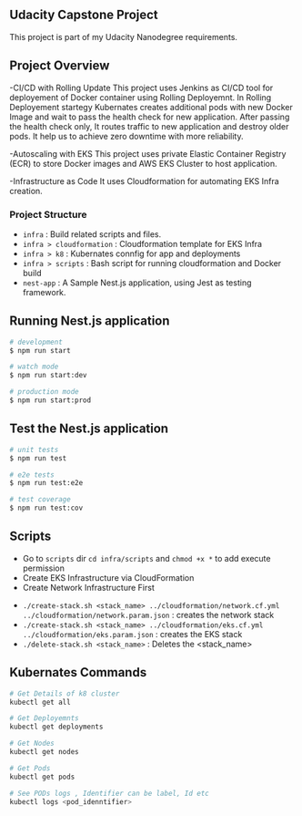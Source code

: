 ## Udacity Capstone Project

This project is part of my Udacity Nanodegree requirements.

## Project Overview

-CI/CD with Rolling Update
This project uses Jenkins as CI/CD tool for deployement of Docker container using Rolling Deployemnt. In Rolling Deployement startegy Kubernates creates additional pods with new Docker Image and wait to pass the health check for new application. After passing the health check only, It routes traffic to new application and destroy older pods. It help us to achieve zero downtime with more reliability.

-Autoscaling with EKS
This project uses private Elastic Container Registry (ECR) to store Docker images and AWS EKS Cluster to host application.

-Infrastructure as Code
It uses Cloudformation for automating EKS Infra creation.

### Project Structure

- `infra` : Build related scripts and files.
- `infra > cloudformation` : Cloudformation template for EKS Infra
- `infra > k8` : Kubernates connfig for app and deployments
- `infra > scripts` : Bash script for running cloudformation and Docker build
- `nest-app` : A Sample Nest.js application, using Jest as testing framework.

## Running Nest.js application

```bash
# development
$ npm run start

# watch mode
$ npm run start:dev

# production mode
$ npm run start:prod
```

## Test the Nest.js application

```bash
# unit tests
$ npm run test

# e2e tests
$ npm run test:e2e

# test coverage
$ npm run test:cov
```

## Scripts

- Go to `scripts` dir `cd infra/scripts` and `chmod +x *` to add execute permission
- Create EKS Infrastructure via CloudFormation
- Create Network Infrastructure First

* `./create-stack.sh <stack_name> ../cloudformation/network.cf.yml ../cloudformation/network.param.json` : creates the network stack
* `./create-stack.sh <stack_name> ../cloudformation/eks.cf.yml ../cloudformation/eks.param.json` : creates the EKS stack
* `./delete-stack.sh <stack_name>` : Deletes the <stack_name>

## Kubernates Commands
```bash
# Get Details of k8 cluster
kubectl get all

# Get Deployemnts 
kubectl get deployments

# Get Nodes
kubectl get nodes

# Get Pods
kubectl get pods

# See PODs logs , Identifier can be label, Id etc 
kubectl logs <pod_idenntifier>

```
